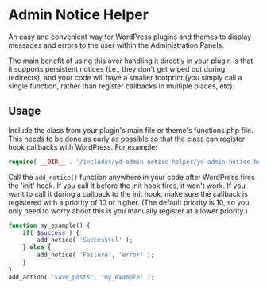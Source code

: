 # Admin Notice Helper
An easy and convenient way for WordPress plugins and themes to display messages and errors to the user within the Administration Panels.

The main benefit of using this over handling it directly in your plugin is that it supports persistent notices (i.e., they don't get wiped out during redirects), and your code will have a smaller footprint (you simply call a single function, rather than register callbacks in multiple places, etc).


## Usage

Include the class from your plugin's main file or theme's functions.php file. This needs to be done as early as possible so that the class can register hook callbacks with WordPress. For example:

```php
require( __DIR__ . '/includes/yd-admin-notice-helper/yd-admin-notice-helper.php' );
```

Call the `add_notice()` function anywhere in your code after WordPress fires the 'init' hook. If you call it before the init hook fires, it won't work. If you want to call it during a callback to the init hook, make sure the callback is registered with a priority of 10 or higher. (The default priority is 10, so you only need to worry about this is you manually register at a lower priority.)

```php
function my_example() {
	if( $success ) {
		add_notice( 'Successful' );
	} else {
		add_notice( 'Failure', 'error' );
	}
}
add_action( 'save_posts', 'my_example' );
```
